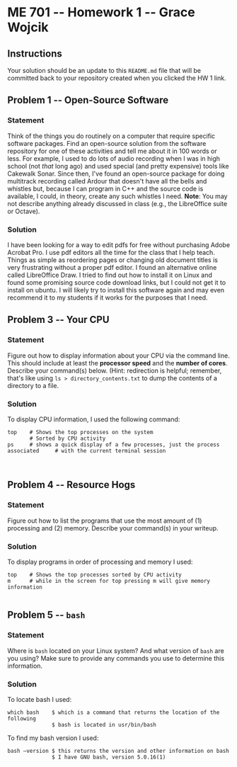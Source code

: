 # ME 701 -- Homework 1 -- Grace Wojcik

## Instructions

Your solution should be an update to this `README.md` file that will be
committed back to your repository created when you clicked the HW 1 link.

## Problem 1 -- Open-Source Software

### Statement

Think of the things you do routinely on a computer that require
specific software packages.  Find an
open-source solution from the software repository
for one of these activities and tell me about it in 100 words or less.
For example, I used to do lots of audio recording when I was in
high school (not *that* long ago) and used special (and
pretty expensive) tools like
Cakewalk Sonar.  Since then, I've found an
open-source package for doing multitrack
recording called Ardour that doesn't have all the bells and
whistles but, because I can program in C++ and the
source code is available, I could, in theory,
create any such whistles I need.  **Note**: You may not
describe anything already discussed in class (e.g., the LibreOffice suite
or Octave).

### Solution

I have been looking for a way to edit pdfs for free without purchasing Adobe Acrobat Pro. 
I use pdf editors all the time for the class that I help teach. Things as simple as reordering
pages or changing old document titles is very frustrating without a proper pdf editor. I found
an alternative online called LibreOffice Draw. I tried to find out how to install it on Linux
and found some promising source code download links, but I could not get it to install on 
ubuntu. I will likely try to install this software again and may even recommend it to my
students if it works for the purposes that I need.


## Problem 3 -- Your CPU

### Statement

Figure out how to display information about your CPU via the
command line.  This should include at least the **processor
speed** and the **number of cores**.  Describe your command(s) below.
(Hint: redirection is helpful; remember, that's like
using `ls > directory_contents.txt` to dump the contents of a directory to a file.

### Solution

To display CPU information, I used the following command:

```
top    # Shows the top processes on the system 
       # Sorted by CPU activity
ps     # shows a quick display of a few processes, just the process associated     # with the current terminal session

       
```

## Problem 4 -- Resource Hogs

### Statement

Figure out how to list the programs that use the most
amount of (1) processing and (2) memory.  Describe your command(s)
in your writeup.

### Solution


To display programs in order of processing and memory I used:
```
top    # Shows the top processes sorted by CPU activity
m      # while in the screen for top pressing m will give memory information


```

## Problem 5 -- `bash`

### Statement

Where is `bash` located on your Linux system?  And what version of
`bash` are you using?  Make sure to provide any commands you use to
determine this information.

### Solution


To locate bash I used:
```
which bash    $ which is a command that returns the location of the following
              $ bash is located in usr/bin/bash
```
To find my bash version I used:
```
bash –version $ this returns the version and other information on bash 
              $ I have GNU bash, version 5.0.16(1) 

```
